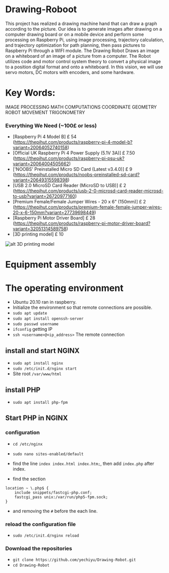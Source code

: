 # Drawing-Roboot

This project has realized a drawing machine hand that can draw a graph according to the picture. Our idea is to generate images after drawing on a computer drawing board or on a mobile device and perform some processing on Raspberry Pi, using image processing, trajectory calculation, and trajectory optimization for path planning, then pass pictures to Raspberry Pi through a WIFI module. The Drawing Robot Draws an image on a whiteboard of an image of a picture from a computer. The Robot utilizes code and motor control system theory to convert a physical image to a position digital format and onto a whiteboard. In this vision, we will use servo motors, DC motors with encoders, and some hardware.

# Key Words:
IMAGE PROCESSING 
MATH COMPUTATIONS
COORDINATE GEOMETRY
ROBOT MOVEMENT
TRIGONOMETRY

### Everything We Need (~100£ or less)
* [Raspberry Pi 4 Model B] 	£ 54 (https://thepihut.com/products/raspberry-pi-4-model-b?variant=20064052740158)
* [Official UK Raspberry Pi 4 Power Supply (5.1V 3A)]   £ 7.50  (https://thepihut.com/products/raspberry-pi-psu-uk?variant=20064004505662)
* ['NOOBS' Preinstalled Micro SD Card (Latest v3.4.0)]  £ 9     (https://thepihut.com/products/noobs-preinstalled-sd-card?variant=20649315598398)
* [USB 2.0 MicroSD Card Reader (MicroSD to USB)]  £ 2  (https://thepihut.com/products/usb-2-0-microsd-card-reader-microsd-to-usb?variant=26720977160)
* [Premium Female/Female Jumper Wires - 20 x 6" (150mm)]  £ 2  (https://thepihut.com/products/premium-female-female-jumper-wires-20-x-6-150mm?variant=27739698449)
* [Raspberry Pi Motor Driver Board]  £ 28  (https://thepihut.com/products/raspberry-pi-motor-driver-board?variant=32051314589758)
* [3D printing model] £ 10 <br/>

![alt 3D printing model](https://github.com/yechiyu/Drawing-Robot/blob/main/picture/2.jpg)

# Equipment assembly

# The operating environment
* Ubuntu 20.10 ran in raspberry.
* Initialize the environment so that remote connections are possible.
* `sudo apt update`
* `sudo apt install openssh-server`
* `sudo passwd username`
* `ifconfig` getting IP
* `ssh <username>@<ip_address>` The remote connection
  
## install and start NGINX
* `sudo apt install nginx`
* `sudo /etc/init.d/nginx start`
* Site root `/var/www/html`

## install PHP
* `sudo apt install php-fpm`

## Start PHP in NGINX
### configuration
* `cd /etc/nginx`
* `sudo nano sites-enabled/default`
* find the line `index index.html index.htm;`, then add `index.php` after index.

* find the section <br/>
```
location ~ \.php$ {
    include snippets/fastcgi-php.conf;
    fastcgi_pass unix:/var/run/php5-fpm.sock;
}
```
* and removing the `#` before the each line.
### reload the configuration file
* `sudo /etc/init.d/nginx reload`
### Download the repositories
* `git clone https://github.com/yechiyu/Drawing-Robot.git`
* `cd Drawing-Robot`

